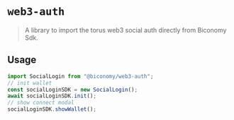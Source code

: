 # `web3-auth`

> A library to import the torus web3 social auth directly from Biconomy Sdk.

## Usage

```ts
import SocialLogin from "@biconomy/web3-auth";
// init wallet
const socialLoginSDK = new SocialLogin();
await socialLoginSDK.init();
// show connect modal
socialLoginSDK.showWallet();
```
